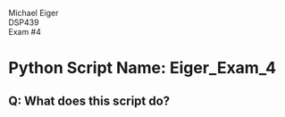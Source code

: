 Michael Eiger  
DSP439  
Exam #4  

# Python Script Name: Eiger_Exam_4

## Q: What does this script do?
